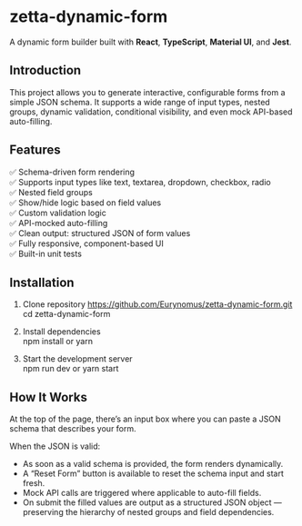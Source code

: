 # zetta-dynamic-form

A dynamic form builder built with **React**, **TypeScript**, **Material UI**, and **Jest**.

## Introduction

This project allows you to generate interactive, configurable forms from a simple JSON schema. It supports a wide range of input types, nested groups, dynamic validation, conditional visibility, and even mock API-based auto-filling.


## Features

✅ Schema-driven form rendering  
✅ Supports input types like text, textarea, dropdown, checkbox, radio  
✅ Nested field groups  
✅ Show/hide logic based on field values  
✅ Custom validation logic  
✅ API-mocked auto-filling  
✅ Clean output: structured JSON of form values  
✅ Fully responsive, component-based UI  
✅ Built-in unit tests  

## Installation

1. Clone repository
https://github.com/Eurynomus/zetta-dynamic-form.git  
cd zetta-dynamic-form

2. Install dependencies  
npm install or yarn

3. Start the development server  
npm run dev or yarn start

## How It Works

At the top of the page, there’s an input box where you can paste a JSON schema that describes your form.

When the JSON is valid:
* As soon as a valid schema is provided, the form renders dynamically.
* A “Reset Form” button is available to reset the schema input and start fresh.
* Mock API calls are triggered where applicable to auto-fill fields.
* On submit the filled values are output as a structured JSON object — preserving the hierarchy of nested groups and field dependencies.